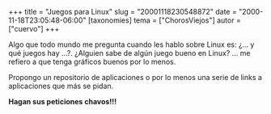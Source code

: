 +++
title = "Juegos para Linux"
slug = "20001118230548872"
date = "2000-11-18T23:05:48-06:00"
[taxonomies]
tema = ["ChorosViejos"]
autor = ["cuervo"]
+++

Algo que todo mundo me pregunta cuando les hablo sobre Linux es: ¿... y qué
juegos hay ...?. ¿Alguien sabe de algún juego bueno en Linux? ... me refiero a
que tenga gráficos buenos por lo menos.

Propongo un repositorio de aplicaciones o por lo menos una serie de links a
aplicaciones que más se pidan.

**Hagan sus peticiones chavos!!!**
